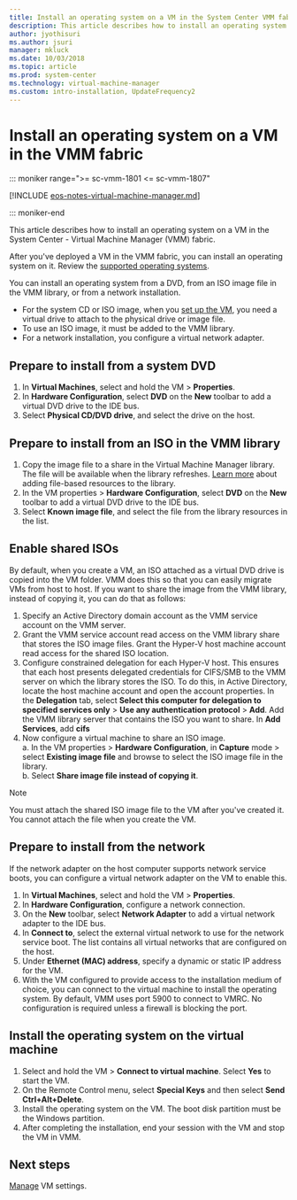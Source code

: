 ```yaml
---
title: Install an operating system on a VM in the System Center VMM fabric
description: This article describes how to install an operating system on a VM in the VMM fabric
author: jyothisuri
ms.author: jsuri
manager: mkluck
ms.date: 10/03/2018
ms.topic: article
ms.prod: system-center
ms.technology: virtual-machine-manager
ms.custom: intro-installation, UpdateFrequency2
---
```



# Install an operating system on a VM in the VMM fabric

::: moniker range=">= sc-vmm-1801 <= sc-vmm-1807"

[!INCLUDE [eos-notes-virtual-machine-manager.md](../includes/eos-notes-virtual-machine-manager.md)]

::: moniker-end

This article describes how to install an operating system on a VM in the System Center - Virtual Machine Manager (VMM) fabric.

After you've deployed a VM in the VMM fabric, you can install an operating system on it. Review the [supported operating systems](./system-requirements.md#vms-in-the-vmm-fabric).

You can install an operating system from a DVD, from an ISO image file in the VMM library, or from a network installation.

- For the system CD or ISO image, when you [set up the VM](vm-blank-disk.md), you need a virtual drive to attach to the physical drive or image file.
- To use an ISO image, it must be added to the VMM library.
- For a network installation, you configure a virtual network adapter.

## Prepare to install from a system DVD

1. In **Virtual Machines**, select and hold the VM > **Properties**.
2. In **Hardware Configuration**, select **DVD** on the **New** toolbar to add a virtual DVD drive to the IDE bus.
3. Select **Physical CD/DVD drive**, and select the drive on the host.

## Prepare to install from an ISO in the VMM library

1. Copy the image file to a share in the Virtual Machine Manager library. The file will be available when the library refreshes. [Learn more](library-files.md) about adding file-based resources to the library.
2. In the VM properties > **Hardware Configuration**, select **DVD** on the **New** toolbar to add a virtual DVD drive to the IDE bus.
3. Select **Known image file**, and select the file from the library resources in the list.


## Enable shared ISOs

By default, when you create a VM, an ISO attached as a virtual DVD drive is copied into the VM folder. VMM does this so that you can easily migrate VMs from host to host. If you want to share the image from the VMM library, instead of copying it, you can do that as follows:

1. Specify an Active Directory domain account as the VMM service account on the VMM server.
2. Grant the VMM service account read access on the VMM library share that stores the ISO image files. Grant the Hyper-V host machine account read access for the shared ISO location.
3. Configure constrained delegation for each Hyper-V host. This ensures that each host presents delegated credentials for CIFS/SMB to the VMM server on which the library stores the ISO. To do this, in Active Directory, locate the host machine account and open the account properties. In the **Delegation** tab, select **Select this computer for delegation to specified services only** > **Use any authentication protocol** > **Add**. Add the VMM library server that contains the ISO you want to share. In **Add Services**, add **cifs**
4. Now configure a virtual machine to share an ISO image.<br>
     a. In the VM properties > **Hardware Configuration**, in **Capture** mode > select **Existing image file** and browse to select the ISO image file in the library.<br>
     b. Select **Share image file instead of copying it**.


> [!NOTE]
> You must attach the shared ISO image file to the VM after you've created it. You cannot attach the file when you create the VM.

## Prepare to install from the network

If the network adapter on the host computer supports network service boots, you can configure a virtual network adapter on the VM to enable this.

1. In **Virtual Machines**, select and hold the VM > **Properties**.
2. In **Hardware Configuration**, configure a network connection.
3. On the **New** toolbar, select **Network Adapter** to add a virtual network adapter to the IDE bus.
4. In **Connect to**, select the external virtual network to use for the network service boot. The list contains all virtual networks that are configured on the host.
5. Under **Ethernet (MAC) address**, specify a dynamic or static IP address for the VM.
6. With the VM configured to provide access to the installation medium of choice, you can connect to the virtual machine to install the operating system. By default, VMM uses port 5900 to connect to VMRC. No configuration is required unless a firewall is blocking the port.

## Install the operating system on the virtual machine

1. Select and hold the VM > **Connect to virtual machine**. Select **Yes** to start the VM.
2. On the Remote Control menu, select **Special Keys** and then select **Send Ctrl+Alt+Delete**.
3. Install the operating system on the VM. The boot disk partition must be the Windows partition.
4. After completing the installation, end your session with the VM and stop the VM in VMM.


## Next steps

[Manage](./vm-settings.md) VM settings.

